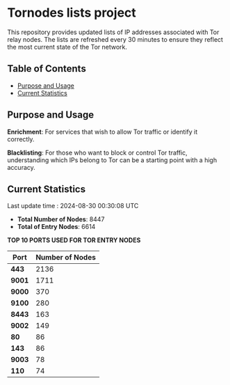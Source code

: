# Tornodes lists project

This repository provides updated lists of IP addresses associated with Tor relay nodes. The lists are refreshed every 30 minutes to ensure they reflect the most current state of the Tor network.

## Table of Contents

- [Purpose and Usage](#purpose-and-usage)
- [Current Statistics](#current-statistics)


## Purpose and Usage

**Enrichment**: For services that wish to allow Tor traffic or identify it correctly.

**Blacklisting**: For those who want to block or control Tor traffic, understanding which IPs belong to Tor can be a starting point with a high accuracy.

## Current Statistics

Last update time : 2024-08-30 00:30:08 UTC

- **Total Number of Nodes**: 8447
- **Total of Entry Nodes**: 6614

**TOP 10 PORTS USED FOR TOR ENTRY NODES**

| **Port** | **Number of Nodes** |
|------|-----------------|
| **443**   | 2136  |
| **9001**   | 1711  |
| **9000**   | 370  |
| **9100**   | 280  |
| **8443**   | 163  |
| **9002**   | 149  |
| **80**   | 86  |
| **143**   | 86  |
| **9003**   | 78  |
| **110**   | 74  |

